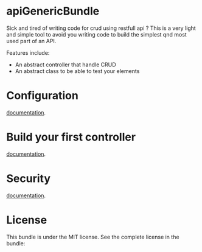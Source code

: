 # apiGenericBundle

Sick and tired of writing code for crud using restfull api ?  This is a very light and simple tool to avoid you writing code to build the simplest qnd most used part of an API.

Features include:

- An abstract controller that handle CRUD
- An abstract class to be able to test your elements


# Configuration

[documentation](https://github.com/LeniM/apiGenericBundle/blob/master/doc/configuration.md).

# Build your first controller

[documentation](https://github.com/LeniM/apiGenericBundle/blob/master/doc/generate.md).

# Security

[documentation](https://github.com/LeniM/apiGenericBundle/blob/master/doc/security.md).

# License

This bundle is under the MIT license. See the complete license in the bundle:
